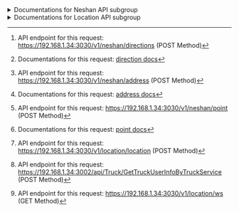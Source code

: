 <details>
<summary>Documentations for Neshan API subgroup</summary>

## Table of Contents
1. [Directions API](#1-directions-api)
2. [Address API](#2-address-api)
3. [Point API](#3-point-api)
4. [Permissions and Authentication](#4-permissions-and-authentication)
5. [Response Structure](#5-response-structure)

## 1. Directions API
### Get directions with accords to traffic.[^11] (POST Method)
### Request sample for *Neshan Direction API*  
```json
{
    "origin":{
        "lat":35.71526,
        "long":51.33544
    },
    "destination":{
        "lat":35.74564,
        "long":51.49611
    },
    "transportType":"car",
    "bearing":0
}
```


### Structure of *Neshan Direction API* request should follow these guidelines:
```go
type DirectionRequest struct {
	Origin        NeshanLocation `json:"origin" validate:"required"`
	Destination   NeshanLocation `json:"destination" validate:"required"`
	TransportType string         `json:"transportType" validate:"required"`
	Bearing       int            `json:"bearing"`
}

type NeshanLocation struct {
	Lat  float64 `json:"lat" validate:"required"`
	Long float64 `json:"long" validate:"required"`
}
```
for more info visit this *Neshan Documentations*.[^12]

## 2. Address API
### Get the location of an address.[^13] (POST Method)
### Request sample for Neshan Address API
```json
{
    "point":{
        "lat":35.71526,
        "long":51.33544
    }
}
```

### Structure of Neshan Address API request should follow these guidelines:
```go
type GetAddressRequest struct {
	Point NeshanLocation `json:"point" validate:"required"`
}
```
for more info visit this *Neshan Documentations*.[^14]

## 3. Point API
### Get address of a location.[^15] (POST Method)
### Request sample for Neshan Point API
```json
{
   "address":"آذربایجان شرقی تبریز خیابان ارتش شمالی کوچه بازارچه رنگی"
}
```

### Structure of Neshan Point API request should follow these guidelines:
```go
type GetPointRequest struct {
	Address string `json:"address" validate:"required"`
}
```  
for more info visit this *Neshan Documentations*.[^16]

## 4. Permissions and Authentication
In the subgroup of every Neshan API on the server, there is a middleware which checks for JWT tokens in the cookies. This implies that every API going through /v1/neshan will have to include a token.  
This authentication happens on another server so there is not a whole lot of info shown to the user.  
All you got to remember is to include this header in every request to /v1/neshan APIs!  
You can get this Token via the .NET server!  
```txt
Key: Cookie
Value: token=<YOUR_BARKOOSH_TOKEN>
```

## 5. Response Structure
The 'data' field in this structure, represents the data that neshan api sends.  
```go
type Response struct {
	IsSuccess bool        `json:"isSuccess"`
	Error     string      `json:"error,omitempty"`
	Message   string      `json:"message,omitempty"`
	Data      interface{} `json:"data,omitempty"`
}
```

[^11]: API endpoint for this request: https://192.168.1.34:3030/v1/neshan/directions (POST Method)
[^12]: Documentations for this request: [direction docs](https://platform.neshan.org/api/direction/)
[^13]: API endpoint for this request: https://192.168.1.34:3030/v1/neshan/address (POST Method)
[^14]: Documentations for this request: [address docs](https://platform.neshan.org/api/geocoding/)
[^15]: API endpoint for this request: https://192.168.1.34:3030/v1/neshan/point (POST Method)
[^16]: Documentations for this request: [point docs](https://platform.neshan.org/api/reverse-geocoding/)
</details>  
<details>
<summary>Documentations for Location API subgroup</summary>

## Table of Contents
1. [Location API](#1-location-api)
2. [Location WebSocket](#2-location-websocket)

## 1. Location API
### Sending truck location via API Endpoint.[^21] (POST Method)
### Request sample for *Location API*
```json
{
    "truckServiceId": "TRUCKSERVICE67890",
    "name": "test",
    "mobile": "09432346642",
    "plate": "12ع12312",
    "userId":"USERID16513",
    "truckId":"TRUCKID63686",
    "type":"", // is it pwa or a native app
    "userAgent":"", // the client phone/browser
    "satteliteCount":"", // number of sattelites at the time of this recorded location
    "signal":"", // how many bars does the signal have
    "location": {
        "xLocation": 35.71526,
        "yLocation": 51.33544,
        "date": "1730291966919", // UNIX Timestamp in ms
        "bearing": 0, // degrees from north (clockwise)
        "speed": 10, // meter per second (m/s)
    }
}
```


### Structure of *Location API* request should follow these guidelines:
```go
type SendLocationRequest struct {
	TruckServiceID string   `json:"truckServiceId" validate:"required"`
	Name           string   `json:"name" validate:"required"`
	Mobile         string   `json:"mobile" validate:"required"`
	Plate          string   `json:"plate" validate:"required"`
	Location       Location `json:"location" validate:"required"`
	UserId         string   `json:"userId" validate:"required"`
	TruckId        string   `json:"truckId" validate:"required"`
	Type           string   `json:"type"`
	UserAgent      string   `json:"userAgent"`
	SatteliteCount string   `json:"satteliteCount"`
	Signal         string   `json:"signal"`
}

type Location struct {
	XLocation float64 `json:"xLocation" validate:"required"`
	YLocation float64 `json:"yLocation" validate:"required"`
	Bearing   int     `json:"bearing"`
	Speed     int     `json:"speed" bson:"speed"`
	Date      string  `bson:"date" json:"date" validate:"required"`
}
```

## 1-1. Helper API
### Get more info about this trip.[^22] (POST Method)
You can use another API on .NET server to get these data needed for *Location API*.  
This API will give you a lot of information about the truck and its destinations. (such as locations of transfer company, destination store, source store, truck owner name, truck owner mobile number, turck ID, plate (in 4 parts), and user ID (via token))  
You should have a valid JWT Token to call this API.  
### Sample request for this endpoint:
```javascript
const request = {
	truckServiceId: <YOUR_TRUCK_SERVICE_ID>,
};
```
### The response from this API follow the same guidelines and therefore return an object in 'data' field:
```javascript
{
  "data": {},
  "isSuccess": true,
  "message": "string",
  "errors": [
    "string"
  ]
}
```

## 2. Location WebSocket
### Send truck location on any event using this API.[^23] (GET Method)
### Connection guide written in javascript for *Location WebSocket*
```javascript
// connecting to https websocket -> wss
let socket = new WebSocket("wss://192.168.1.34:3030/v1/location/ws");
// you could log messages comming from server like this:
socket.onmessage = (event) => {console.log("from server: ", event.data)}
// messages recieved from server are the same as messages recieved in 'message' field in *Location API*
// this is a sample request for websocket:
const locationUpdate = {
	truckServiceId: "TRUCKSERVICE67890",
        userId: "12112312",
        truckId: "12112312",
        name: "test",
        mobile: "09027009737",
        plate: "12ع12312",
        location: {
            xLocation: 35.748642,
            yLocation: 51.301685,
	    bearing: 32,
	    speed: 20,
            date: "1730291966919" // UNIX
	}
};
// but before sending it, keep in mind it should be converted to string!
const message = JSON.stringify(locationUpdate);
// now you can send this message through the websocket channel:
socket.send(message);
```

[^21]: API endpoint for this request: https://192.168.1.34:3030/v1/location/location (POST Method)
[^22]: API endpoint for this request: https://192.168.1.34:3002/api/Truck/GetTruckUserInfoByTruckService (POST Method)
[^23]: API endpoint for this request: https://192.168.1.34:3030/v1/location/ws (GET Method)
</details>  
